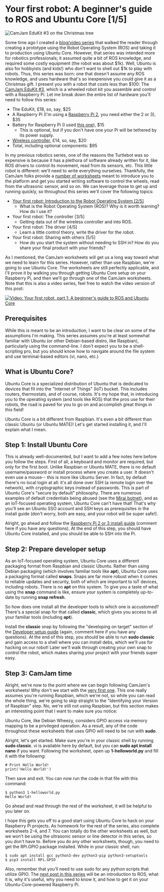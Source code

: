 # Your first robot: A beginner's guide to ROS and Ubuntu Core [1/5]

![CamJam EduKit #3 on the Christmas tree](https://kyrofa.com/uploads/proclaim/image/image/40/BB1A6282_scaled.jpg)

Some time ago I created a [blog/video series](https://kyrofa.com/posts/from-ros-prototype-to-production-on-ubuntu-core-1-5) that walked the reader through creating a prototype using the Robot Operating System (ROS) and taking it to production using Ubuntu Core. However, that series was intended more for robotics professionals; it assumed quite a bit of ROS knowledge, and required some costly equipment (the robot was about $1k). Well, Ubuntu is also for hobbyists (and kids!) who don't want to shell out $1k to play with robots. Thus, this series was born: one that doesn't assume any ROS knowledge, and uses hardware that's so inexpensive you could give it as a Christmas gift. I present you with a robot that costs less than $100: The [CamJam EduKit #3](https://thepihut.com/collections/camjam-edukit/products/camjam-edukit-3-robotics), which is a wheeled robot kit you assemble and control with a Raspberry Pi. Let me break down the entire list of hardware you'll need to follow this series:

* The EduKit, £18, so, say, $25
* A Raspberry Pi (I'm using a [Raspberry Pi 2](https://www.raspberrypi.org/products/raspberry-pi-2-model-b/), you need either the 2 or 3), $35
* Battery for Raspberry Pi (I used [this one](https://www.amazon.com/gp/product/B00MWV1TJ6/ref=od_aui_detailpages00?ie=UTF8&psc=1)), $15
  * This is optional, but if you don't have one your Pi will be tethered by its power supply.
* [Wireless controller](https://thepihut.com/collections/raspberry-pi-gaming/products/raspberry-pi-compatible-wireless-gamepad-controller?variant=38135423121), £14, so, say, $20
* Total, including optional components: $95

In my previous robotics series, one of the reasons the Turtlebot was so expensive is because it has a plethora of software already written for it, like ROS drivers to control its movement, read from its sensors, etc. This little robot is different: we'll need to write everything ourselves. Thankfully, the CamJam folks provide a [number of worksheets](http://camjam.me/?page_id=1035) meant to introduce you to the platform and get you started writing software to control the wheels, read from the ultrasonic sensor, and so on. We can leverage those to get up and running quickly, so throughout this series we'll cover the following topics:

* [Your first robot: Introduction to the Robot Operating System [2/5]](https://kyrofa.com/posts/your-first-robot-introduction-to-the-robot-operating-system-2-5)
  * What is the Robot Operating System (ROS)? Why is it worth learning? How do I use it?
* Your first robot: The controller [3/5]
  * Getting data out of the wireless controller and into ROS.
* Your first robot: The driver [4/5]
  * Learn a little control theory, write the driver for the robot.
* Your first robot: Sharing with others [5/5]
  * How do you start the system without needing to SSH in? How do you share your final product with your friends?

As I mentioned, the CamJam worksheets will get us a long way toward what we need to learn for this series. However, rather than use Raspbian, we're going to use Ubuntu Core. The worksheets are still perfectly applicable, and I'll prove it by walking you through getting Ubuntu Core setup on your Raspberry Pi, and then we'll go through one of the CamJam worksheets. Note that this is also a video series, feel free to watch the video version of this post:

[![Video: Your first robot, part 1: A beginner's guide to ROS and Ubuntu Core](http://img.youtube.com/vi/KidVVqbsIHI/0.jpg)](http://www.youtube.com/watch?v=KidVVqbsIHI)

## Prerequisites

While this is meant to be an introduction, I want to be clear on some of the assumptions I'm making. This series assumes you're at least somewhat familiar with Ubuntu (or other Debian-based distro, like Raspbian), particularly using the command-line. I don't expect you to be a shell-scripting pro, but you should know how to navigate around the file system and use terminal-based editors (vi, nano, etc.)

## What is Ubuntu Core?

Ubuntu Core is a specialized distribution of Ubuntu that is dedicated to devices that fit into the "Internet of Things" (IoT) bucket. This includes routers, thermostats, and of course, robots. It's my hope that, in introducing you to the operating system (and tools like ROS) that the pros use for their robots, the road is paved for you to go on and accomplish great things in this field!

Ubuntu Core is a bit different from Raspbian. It's even a bit different than classic Ubuntu (or Ubuntu MATE)! Let's get started installing it, and I'll explain what I mean.

## Step 1: Install Ubuntu Core

This is already well-documented, but I want to add a few notes here before you follow the steps. First of all, a keyboard and monitor are required, but only for the first boot. Unlike Raspbian or Ubuntu MATE, there is no default username/password or install process where you create a user. It doesn't even use a mouse-- this is more like Ubuntu Server. In fact, by default there's no local login at all: it's all done over SSH (a remote login over the network), with cryptographic keys instead of passwords. This is part of Ubuntu Core's "secure by default" philosophy. There are numerous examples of default credentials being abused (see the [Mirai botnet](https://en.wikipedia.org/wiki/Mirai_(malware))), and as an IoT-focused operating system, Ubuntu Core can't have that! That's why you'll see an Ubuntu SSO account and SSH keys as prerequisites in the install guide (don't worry, both are easy, and your robot will be super safe!).

Alright, go ahead and follow the [Raspberry Pi 2 or 3 install guide](https://developer.ubuntu.com/core/get-started/raspberry-pi-2-3) (comment here if you have any questions). At the end of this step, you should have Ubuntu Core installed, and you should be able to SSH into the Pi.

## Step 2: Prepare developer setup

As an IoT-focused operating system, Ubuntu Core uses a different packaging format from Raspbian and classic Ubuntu. Rather than using Debian packaging (which involves familiar tools like **apt**), Ubuntu Core uses a packaging format called **snaps**. Snaps are far more robust when it comes to reliable updates and security, both of which are important to IoT devices, including robots. There is no **apt** on this system. To give you a taste of what using the **snap** command is like, ensure your system is completely up-to-date by running **snap refresh**.

So how does one install all the developer tools to which one is accustomed? There's a special snap for that called **classic**, which gives you access to all your familiar tools (including **apt**).

Install the **classic** snap by following the "developing on target" section of the [Developer setup guide](https://developer.ubuntu.com/core/get-started/developer-setup) (again, comment here if you have any questions). At the end of this step, you should be able to run **sudo classic** and gain access to a shell where you can install debs, which we'll use for hacking on our robot! Later we'll walk through creating your own snap to control the robot, which makes sharing your project with your friends super easy.

## Step 3: CamJam time

Alright, we're now to the point where we can begin following CamJam's worksheets! Why don't we start with the [very first one](https://github.com/CamJam-EduKit/EduKit3/raw/master/CamJam%20EduKit%203%20-%20Robotics%20Worksheet%201%20-%20Introduction.pdf). This one really assumes you're running Raspbian, which we're not, so while you can read the whole thing, we're going to skip straight to the "Identifying your Version of Raspbian" step. No, we're still not using Raspbian, but this section makes an interesting point that I want to make sure you notice:

Ubuntu Core, like Debian Wheezy, considers GPIO access via memory mapping to be a privileged operation. As a result, any of the code throughout these worksheets that uses GPIO will need to be run with **sudo**.

Alright, let's get started. Make sure you're in your classic shell by running **sudo classic**. vi is available here by default, but you can **sudo apt install nano** if you want. Following the worksheet, open up **1-helloworld.py** and fill it with the following:

```
# Print Hello World!
print('Hello World!')
```

Then save and exit. You can now run the code in that file with this command:

```
$ python3 1-helloworld.py
Hello World!
```

Go ahead and read through the rest of the worksheet, it will be helpful to you later on.

I hope this gets you off to a good start using Ubuntu Core to hack on your Raspberry Pi projects. As homework for the rest of the series, also complete worksheets 2-4, and 7. You can totally do the other worksheets as well, but we won't be using the ultrasonic sensor or line detector in this series, so you don't have to. Before you do any other worksheets, though, you need to get the RPi.GPIO package installed. While in your classic shell, run:

```
$ sudo apt install gcc python3-dev python3-pip python3-setuptools
$ pip3 install RPi.GPIO
```

Also, remember that you'll need to use sudo for any python scripts that utilize GPIO. The [next post in this series](https://kyrofa.com/posts/your-first-robot-introduction-to-the-robot-operating-system-2-5) will be an introduction to ROS, what it is, why it's useful, why you need to know it, and how to get it on your Ubuntu-Core-powered Raspberry Pi.
